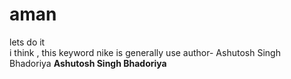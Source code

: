 # aman
lets do it
<br>
i think , this keyword nike is generally use
author- Ashutosh Singh Bhadoriya
<b>Ashutosh Singh Bhadoriya<b>
